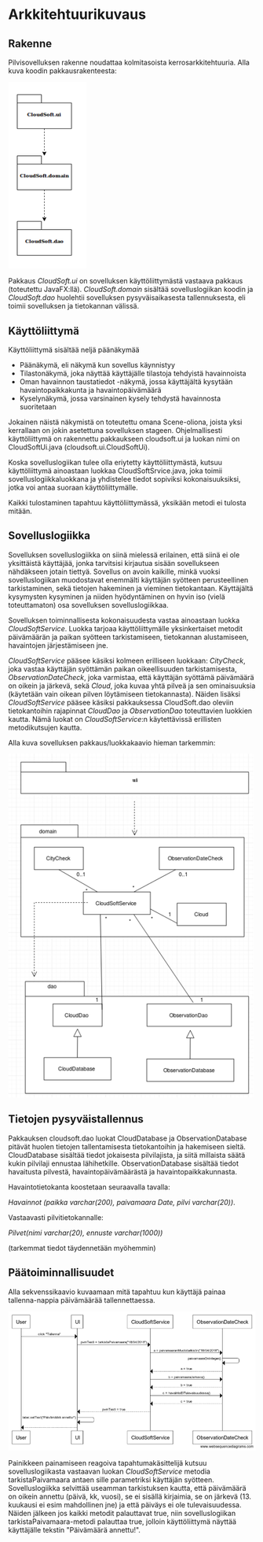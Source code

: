 # Arkkitehtuurikuvaus

## Rakenne
Pilvisovelluksen rakenne noudattaa kolmitasoista kerrosarkkitehtuuria. Alla kuva koodin pakkausrakenteesta:

<img src="https://raw.githubusercontent.com/civuaine/OTM2018_harjoitustyo/master/Dokumentaatio/EditedCloudSoft.png" width="160">

Pakkaus _CloudSoft.ui_ on sovelluksen käyttöliittymästä vastaava pakkaus (toteutettu JavaFX:llä). _CloudSoft.domain_ sisältää sovelluslogiikan koodin ja _CloudSoft.dao_ huolehtii sovelluksen pysyväisaikasesta tallennuksesta, eli toimii sovelluksen ja tietokannan välissä.

## Käyttöliittymä
Käyttöliittymä sisältää neljä päänäkymää
- Päänäkymä, eli näkymä kun sovellus käynnistyy
- Tilastonäkymä, joka näyttää käyttäjälle tilastoja tehdyistä havainnoista
- Oman havainnon taustatiedot -näkymä, jossa käyttäjältä kysytään havaintopaikkakunta ja havaintopäivämäärä
- Kyselynäkymä, jossa varsinainen kysely tehdystä havainnosta suoritetaan

Jokainen näistä näkymistä on toteutettu omana Scene-oliona, joista yksi kerrallaan on jokin asetettuna sovelluksen stageen. Ohjelmallisesti käyttöliittymä on rakennettu pakkaukseen cloudsoft.ui ja luokan nimi on CloudSoftUi.java (cloudsoft.ui.CloudSoftUi).

Koska sovelluslogiikan tulee olla eriytetty käyttöliittymästä, kutsuu käyttöliittymä ainoastaan luokkaa CloudSoftSrvice.java, joka toimii sovelluslogiikkaluokkana ja yhdistelee tiedot sopiviksi kokonaisuuksiksi, jotka voi antaa suoraan käyttöliittymälle.

Kaikki tulostaminen tapahtuu käyttöliittymässä, yksikään metodi ei tulosta mitään.


## Sovelluslogiikka
Sovelluksen sovelluslogiikka on siinä mielessä erilainen, että siinä ei ole yksittäistä käyttäjää, jonka tarvitsisi kirjautua sisään sovellukseen nähdäkseen jotain tiettyä. Sovellus on avoin kaikille, minkä vuoksi sovelluslogiikan muodostavat enemmälti käyttäjän syötteen perusteellinen tarkistaminen, sekä tietojen hakeminen ja vieminen tietokantaan. Käyttäjältä kysymysten kysyminen ja niiden hyödyntäminen on hyvin iso (vielä toteuttamaton) osa sovelluksen sovelluslogiikkaa.

Sovelluksen toiminnallisesta kokonaisuudesta vastaa ainoastaan luokka _CloudSoftService_. Luokka tarjoaa käyttöliittymälle yksinkertaiset metodit päivämäärän ja paikan syötteen tarkistamiseen, tietokannan alustamiseen, havaintojen järjestämiseen jne.

_CloudSoftService_ pääsee käsiksi kolmeen erilliseen luokkaan: _CityCheck_, joka vastaa käyttäjän syöttämän paikan oikeellisuuden tarkistamisesta, _ObservationDateCheck_, joka varmistaa, että käyttäjän syöttämä päivämäärä on oikein ja järkevä, sekä _Cloud_, joka kuvaa yhtä pilveä ja sen ominaisuuksia (käytetään vain oikean pilven löytämiseen tietokannasta). Näiden lisäksi _CloudSoftService_ pääsee käsiksi pakkauksessa CloudSoft.dao oleviin tietokantoihin rajapinnat _CloudDao_ ja _ObservationDao_ toteuttavien luokkien kautta. Nämä luokat on _CloudSoftService_:n käytettävissä erillisten metodikutsujen kautta.

Alla kuva sovelluksen pakkaus/luokkakaavio hieman tarkemmin:

<img src="https://raw.githubusercontent.com/civuaine/OTM2018_harjoitustyo/master/Dokumentaatio/Luokkakaavio.png" width="500">


## Tietojen pysyväistallennus

Pakkauksen cloudsoft.dao luokat CloudDatabase ja ObservationDatabase pitävät huolen tietojen tallentamisesta tietokantoihin ja hakemiseen sieltä. CloudDatabase sisältää tiedot jokaisesta pilvilajista, ja siitä millaista säätä kukin pilvilaji ennustaa lähihetkille. ObservationDatabase sisältää tiedot havaitusta pilvestä, havaintopäivämäärästä ja havaintopaikkakunnasta.

Havaintotietokanta koostetaan seuraavalla tavalla: 

_Havainnot (paikka varchar(200), paivamaara Date, pilvi varchar(20))_.

Vastaavasti pilvitietokannalle:

_Pilvet(nimi varchar(20), ennuste varchar(1000))_

(tarkemmat tiedot täydennetään myöhemmin)


## Päätoiminnallisuudet

Alla sekvenssikaavio kuvaamaan mitä tapahtuu kun käyttäjä painaa tallenna-nappia päivämäärää tallennettaessa.

<img src="https://raw.githubusercontent.com/civuaine/OTM2018_harjoitustyo/master/Dokumentaatio/paivays_sekvenssikaavio.png" width="800">

Painikkeen painamiseen reagoiva tapahtumakäsittelijä kutsuu sovelluslogiikasta vastaavan luokan _CloudSoftService_ metodia tarkistaPaivamaara antaen sille parametriksi käyttäjän syötteen. Sovelluslogiikka selvittää useamman tarkistuksen kautta, että päivämäärä on oikein annettu (päivä, kk, vuosi), se ei sisällä kirjaimia, se on järkevä (13. kuukausi ei esim mahdollinen jne) ja että päiväys ei ole tulevaisuudessa. Näiden jälkeen jos kaikki metodit palauttavat true, niin sovelluslogiikan tarkistaPaivamaara-metodi palauttaa true, jolloin käyttöliittymä näyttää käyttäjälle tekstin "Päivämäärä annettu!".
